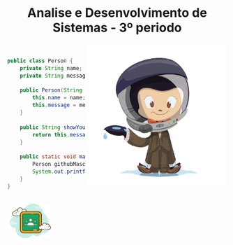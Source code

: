 <h1 align="center">Analise e Desenvolvimento de Sistemas - 3º periodo</h1>

<div align="left" widht="100">
    <img align="right" src="../.github/mcefeeline.png" width="325" alt="octodex-img" title="octodex">

<br>

```java
public class Person {
    private String name;
	private String message;

    public Person(String name, String message) {
		this.name = name;
		this.message = message;
	}

    public String showYourself() {
        return this.message+"\n\tmy name is "+this.name;
    }

    public static void main(String[] args) {
        Person githubMascot = new Person("Octocat", "Ola pessoas! :]");
        System.out.printf(githubMascot.showYourself());
    }
}
```
</div>

<br>

<footer align="start">
	<img src="../.github/classroom.png" width="100" align="start">
</footer>
